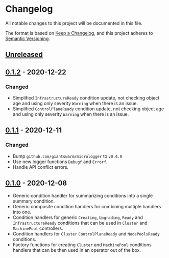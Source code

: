 # Changelog

All notable changes to this project will be documented in this file.

The format is based on [Keep a Changelog](https://keepachangelog.com/en/1.0.0/),
and this project adheres to [Semantic Versioning](https://semver.org/spec/v2.0.0.html).



## [Unreleased]

## [0.1.2] - 2020-12-22

### Changed

- Simplified `InfrastructureReady` condition update, not checking object age and
  using only severity `Warning` when there is an issue.
- Simplified `ControlPlaneReady` condition update, not checking object age and
  using only severity `Warning` when there is an issue.

## [0.1.1] - 2020-12-11

### Changed

- Bump `github.com/giantswarm/micrologger` to `v0.4.0` 
- Use new logger functions `Debugf` and `Errorf`.
- Handle API conflict errors.

## [0.1.0] - 2020-12-08

- Generic condition handler for summarizing conditions into a single summary condition.
- Generic composite condition handlers for combining multiple handlers into one.
- Condition handlers for generic `Creating`, `Upgrading`, `Ready` and `InfrastructureReady` conditions that can be used in `Cluster` and `MachinePool` controllers.
- Condition handlers for `Cluster` `ControlPlaneReady` and `NodePoolsReady` conditions.
- Factory functions for creating `Cluster` and `MachinePool` conditions handlers that can be then used in an operator out of the box.

[Unreleased]: https://github.com/giantswarm/conditions-handler/compare/v0.1.2...HEAD
[0.1.2]: https://github.com/giantswarm/conditions-handler/compare/v0.1.1...v0.1.2
[0.1.1]: https://github.com/giantswarm/conditions-handler/compare/v0.1.0...v0.1.1
[0.1.0]: https://github.com/giantswarm/conditions-handler/releases/tag/v0.1.0
